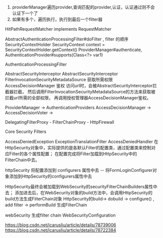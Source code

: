 

1. providerManager遍历provider,查询匹配的provider,认证，认证通过则不会认证下一个了
2. 如果有多个，遍历执行，执行到最后一个filter器


HitPathRequestMatcher implements RequestMatcher


AbstractAuthenticationProcessingFilter#doFilter , filter 的顺序
SecurityContextHolder  SecurityContext context = SecurityContextHolder.getContext()
ProviderManager#authenticate, AuthenticationProvider#supports(Class<?> var1)



AuthenticationProcessingFilter 


AbstractSecurityInterceptor
AbstractSecurityInterceptor  FilterInvocationSecurityMetadataSource  获取所需权限  AccessDecisionManager  鉴权
访问url时，会被AbstractSecurityInterceptor拦截器拦截，
然后调用FilterInvocationSecurityMetadataSource的方法来获取被拦截url所需的全部权限，
再调用授权管理器AccessDecisionManager鉴权。

ProviderManager -> AuthenticationProviders
AccessDecisionManager -> AccessDecisionVoter -> 




DelegatingFilterProxy - FilterChainProxy - HttpFirewall

Core Security Filters

 AccessDeniedException  ExceptionTranslationFilter  AccessDeniedHandler
 在HttpSecurity对象中，实际提供的是各默认Filter的配置类，通过配置类来控制对应Filter的各个属性配置；
 在配置完成将Filter加载到HttpSecurity中的FilterChain中去。
 
 httpSecurity 将配置添加到 configurers 属性中去
 -- 将FormLoginConfigurer对象添加到HttpSecurity的configurers属性中去
 
 HttpSecurity最终会被加载到WebSecurity的securityFilterChainBuilders属性中去；
  添加进去后，在WebSecurity对象的build方法中，会调用HttpSecurity的build方法生成FilterChain对象
 HttpSecurity的build-> dobuild -> configure() , add filter -> performBuild 生成FilterChain
 
 
 webSecurity 生成filter chain
 WebSecurityConfiguration
 
 https://blog.csdn.net/icarusliu/article/details/78739006
 https://blog.csdn.net/icarusliu/article/details/78722384
